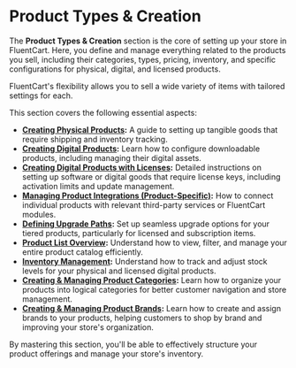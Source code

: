  # Product Types & Creation

The **Product Types & Creation** section is the core of setting up your store in FluentCart. Here, you define and manage everything related to the products you sell, including their categories, types, pricing, inventory, and specific configurations for physical, digital, and licensed products.

FluentCart's flexibility allows you to sell a wide variety of items with tailored settings for each.

This section covers the following essential aspects:

* **[Creating Physical Products](/guide/product-types-creation/creating-physical-products):** A guide to setting up tangible goods that require shipping and inventory tracking.
* **[Creating Digital Products](/guide/product-types-creation/creating-digital-products):** Learn how to configure downloadable products, including managing their digital assets.
* **[Creating Digital Products with Licenses](/guide/product-types-creation/creating-digital-products-with-licenses):** Detailed instructions on setting up software or digital goods that require license keys, including activation limits and update management.
* **[Managing Product Integrations (Product-Specific)](/guide/product-types-creation/managing-product-integrations):** How to connect individual products with relevant third-party services or FluentCart modules.
* **[Defining Upgrade Paths](/guide/product-types-creation/defining-upgrade-paths):** Set up seamless upgrade options for your tiered products, particularly for licensed and subscription items.
* **[Product List Overview](/guide/product-types-creation/product-list-overview):** Understand how to view, filter, and manage your entire product catalog efficiently.
* **[Inventory Management](/guide/product-types-creation/inventory-management/):** Understand how to track and adjust stock levels for your physical and licensed digital products.
* **[Creating & Managing Product Categories](/guide/product-types-creation/creating-managing-product-categories/):** Learn how to organize your products into logical categories for better customer navigation and store management.
* **[Creating & Managing Product Brands](/guide/product-types-creation/creating-managing-product-brand.md):** Learn how to create and assign brands to your products, helping customers to shop by brand and improving your store's organization.


By mastering this section, you'll be able to effectively structure your product offerings and manage your store's inventory.
